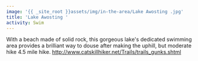 ```yaml
---
image: '{{ _site_root }}assets/img/in-the-area/Lake Awosting .jpg'
title: 'Lake Awosting '
activity: Swim
---
```

<p>With a beach made of solid rock, this gorgeous lake's dedicated swimming area provides a brilliant way to douse after making the uphill, but moderate hike 4.5 mile hike. <a href="http://www.catskillhiker.net/Trails/trails_gunks.shtml">http://www.catskillhiker.net/Trails/trails_gunks.shtml</a></p>